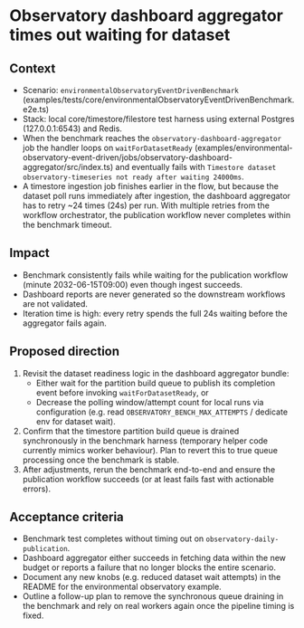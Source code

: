 # Observatory dashboard aggregator times out waiting for dataset

## Context
- Scenario: `environmentalObservatoryEventDrivenBenchmark` (examples/tests/core/environmentalObservatoryEventDrivenBenchmark.e2e.ts)
- Stack: local core/timestore/filestore test harness using external Postgres (127.0.0.1:6543) and Redis.
- When the benchmark reaches the `observatory-dashboard-aggregator` job the handler loops on `waitForDatasetReady` (examples/environmental-observatory-event-driven/jobs/observatory-dashboard-aggregator/src/index.ts) and eventually fails with `Timestore dataset observatory-timeseries not ready after waiting 24000ms`.
- A timestore ingestion job finishes earlier in the flow, but because the dataset poll runs immediately after ingestion, the dashboard aggregator has to retry ~24 times (24s) per run. With multiple retries from the workflow orchestrator, the publication workflow never completes within the benchmark timeout.

## Impact
- Benchmark consistently fails while waiting for the publication workflow (minute 2032-06-15T09:00) even though ingest succeeds.
- Dashboard reports are never generated so the downstream workflows are not validated.
- Iteration time is high: every retry spends the full 24s waiting before the aggregator fails again.

## Proposed direction
1. Revisit the dataset readiness logic in the dashboard aggregator bundle:
   - Either wait for the partition build queue to publish its completion event before invoking `waitForDatasetReady`, or
   - Decrease the polling window/attempt count for local runs via configuration (e.g. read `OBSERVATORY_BENCH_MAX_ATTEMPTS` / dedicate env for dataset wait).
2. Confirm that the timestore partition build queue is drained synchronously in the benchmark harness (temporary helper code currently mimics worker behaviour). Plan to revert this to true queue processing once the benchmark is stable.
3. After adjustments, rerun the benchmark end-to-end and ensure the publication workflow succeeds (or at least fails fast with actionable errors).

## Acceptance criteria
- Benchmark test completes without timing out on `observatory-daily-publication`.
- Dashboard aggregator either succeeds in fetching data within the new budget or reports a failure that no longer blocks the entire scenario.
- Document any new knobs (e.g. reduced dataset wait attempts) in the README for the environmental observatory example.
- Outline a follow-up plan to remove the synchronous queue draining in the benchmark and rely on real workers again once the pipeline timing is fixed.
